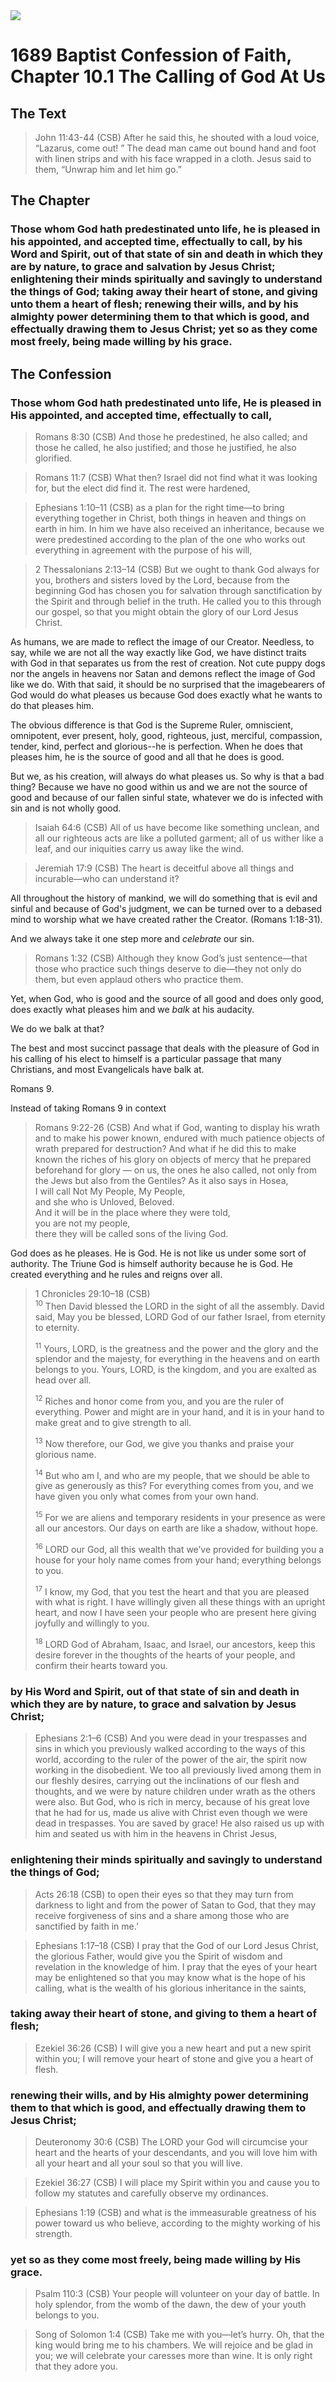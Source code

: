 <img class="intro-right" src="/images/art-1689.png">

# 1689 Baptist Confession of Faith, Chapter 10.1 The Calling of God At Us

## The Text

>John 11:43-44 (CSB) After he said this, he shouted with a loud voice, “Lazarus, come out! ” The dead man came out bound hand and foot with linen strips and with his face wrapped in a cloth. Jesus said to them, “Unwrap him and let him go.”

## The Chapter

### Those whom God hath predestinated unto life, he is pleased in his appointed, and accepted time, effectually to call, by his Word and Spirit, out of that state of sin and death in which they are by nature, to grace and salvation by Jesus Christ; enlightening their minds spiritually and savingly to understand the things of God; taking away their heart of stone, and giving unto them a heart of flesh; renewing their wills, and by his almighty power determining them to that which is good, and effectually drawing them to Jesus Christ; yet so as they come most freely, being made willing by his grace.

## The Confession

### Those whom God hath predestinated unto life, He is pleased in His appointed, and accepted time, effectually to call,

>Romans 8:30 (CSB) And those he predestined, he also called; and those he called, he also justified; and those he justified, he also glorified.

>Romans 11:7 (CSB) What then? Israel did not find what it was looking for, but the elect did find it. The rest were hardened,

>Ephesians 1:10–11 (CSB) as a plan for the right time—to bring everything together in Christ, both things in heaven and things on earth in him. In him we have also received an inheritance, because we were predestined according to the plan of the one who works out everything in agreement with the purpose of his will,

>2 Thessalonians 2:13–14 (CSB) But we ought to thank God always for you, brothers and sisters loved by the Lord, because from the beginning God has chosen you for salvation through sanctification by the Spirit and through belief in the truth. He called you to this through our gospel, so that you might obtain the glory of our Lord Jesus Christ.

As humans, we are made to reflect the image of our Creator. Needless, to say, while we are not all the way exactly like God, we have distinct traits with God in that separates us from the rest of creation. Not cute puppy dogs nor the angels in heavens nor Satan and demons reflect the image of God like we do. With that said, it should be no surprised that the imagebearers of God would do what pleases us because God does exactly what he wants to do that pleases him.

The obvious difference is that God is the Supreme Ruler, omniscient, omnipotent, ever present, holy, good, righteous, just, merciful, compassion, tender, kind, perfect and glorious--he is perfection. When he does that pleases him, he is the source of good and all that he does is good.

But we, as his creation, will always do what pleases us. So why is that a bad thing? Because we have no good within us and we are not the source of good and because of our fallen sinful state, whatever we do is infected with sin and is not wholly good.

>Isaiah 64:6 (CSB) All of us have become like something unclean, and all our righteous acts are like a polluted garment; all of us wither like a leaf, and our iniquities carry us away like the wind.

>Jeremiah 17:9 (CSB) The heart is deceitful above all things and incurable—who can understand it?

All throughout the history of mankind, we will do something that is evil and sinful and because of God's judgment, we can be turned over to a debased mind to worship what we have created rather the Creator. (Romans 1:18-31).

And we always take it one step more and *celebrate* our sin.

>Romans 1:32 (CSB) Although they know God’s just sentence—that those who practice such things deserve to die—they not only do them, but even applaud others who practice them.

Yet, when God, who is good and the source of all good and does only good, does exactly what pleases him and we *balk* at his audacity.

We do we balk at that?

The best and most succinct passage that deals with the pleasure of God in his calling of his elect to himself is a particular passage that many Christians, and most Evangelicals have balk at.

Romans 9.

Instead of taking Romans 9 in context

>Romans 9:22-26 (CSB) And what if God, wanting to display his wrath and to make his power known, endured with much patience objects of wrath prepared for destruction? And what if he did this to make known the riches of his glory on objects of mercy that he prepared beforehand for glory — on us, the ones he also called, not only from the Jews but also from the Gentiles? As it also says in Hosea,  
>I will call Not My People, My People,  
>and she who is Unloved, Beloved.  
>And it will be in the place where they were told,  
>you are not my people,  
>there they will be called sons of the living God.

God does as he pleases. He is God. He is not like us under some sort of authority. The Triune God is himself authority because he is God. He created everything and he rules and reigns over all.

>1 Chronicles 29:10–18 (CSB)  
><sup>10</sup> Then David blessed the LORD in the sight of all the assembly. David said, May you be blessed, LORD God of our father Israel, from eternity to eternity. 
>
><sup>11</sup> Yours, LORD, is the greatness and the power and the glory and the splendor and the majesty, for everything in the heavens and on earth belongs to you. Yours, LORD, is the kingdom, and you are exalted as head over all. 
>
><sup>12</sup> Riches and honor come from you, and you are the ruler of everything. Power and might are in your hand, and it is in your hand to make great and to give strength to all. 
>
><sup>13</sup> Now therefore, our God, we give you thanks and praise your glorious name. 
>
><sup>14</sup> But who am I, and who are my people, that we should be able to give as generously as this? For everything comes from you, and we have given you only what comes from your own hand. 
>
><sup>15</sup> For we are aliens and temporary residents in your presence as were all our ancestors. Our days on earth are like a shadow, without hope. 
>
><sup>16</sup> LORD our God, all this wealth that we’ve provided for building you a house for your holy name comes from your hand; everything belongs to you. 
>
><sup>17</sup> I know, my God, that you test the heart and that you are pleased with what is right. I have willingly given all these things with an upright heart, and now I have seen your people who are present here giving joyfully and willingly to you. 
>
><sup>18</sup> LORD God of Abraham, Isaac, and Israel, our ancestors, keep this desire forever in the thoughts of the hearts of your people, and confirm their hearts toward you.


### by His Word and Spirit, out of that state of sin and death in which they are by nature, to grace and salvation by Jesus Christ;

>Ephesians 2:1–6 (CSB) And you were dead in your trespasses and sins in which you previously walked according to the ways of this world, according to the ruler of the power of the air, the spirit now working in the disobedient. We too all previously lived among them in our fleshly desires, carrying out the inclinations of our flesh and thoughts, and we were by nature children under wrath as the others were also. But God, who is rich in mercy, because of his great love that he had for us, made us alive with Christ even though we were dead in trespasses. You are saved by grace! He also raised us up with him and seated us with him in the heavens in Christ Jesus,

### enlightening their minds spiritually and savingly to understand the things of God;

>Acts 26:18 (CSB) to open their eyes so that they may turn from darkness to light and from the power of Satan to God, that they may receive forgiveness of sins and a share among those who are sanctified by faith in me.’

>Ephesians 1:17–18 (CSB) I pray that the God of our Lord Jesus Christ, the glorious Father, would give you the Spirit of wisdom and revelation in the knowledge of him. I pray that the eyes of your heart may be enlightened so that you may know what is the hope of his calling, what is the wealth of his glorious inheritance in the saints,

### taking away their heart of stone, and giving to them a heart of flesh;

>Ezekiel 36:26 (CSB) I will give you a new heart and put a new spirit within you; I will remove your heart of stone and give you a heart of flesh.

### renewing their wills, and by His almighty power determining them to that which is good, and effectually drawing them to Jesus Christ;

>Deuteronomy 30:6 (CSB) The LORD your God will circumcise your heart and the hearts of your descendants, and you will love him with all your heart and all your soul so that you will live.

>Ezekiel 36:27 (CSB) I will place my Spirit within you and cause you to follow my statutes and carefully observe my ordinances.

>Ephesians 1:19 (CSB) and what is the immeasurable greatness of his power toward us who believe, according to the mighty working of his strength.

### yet so as they come most freely, being made willing by His grace.

>Psalm 110:3 (CSB) Your people will volunteer on your day of battle. In holy splendor, from the womb of the dawn, the dew of your youth belongs to you.

>Song of Solomon 1:4 (CSB) Take me with you—let’s hurry. Oh, that the king would bring me to his chambers. We will rejoice and be glad in you; we will celebrate your caresses more than wine. It is only right that they adore you.
